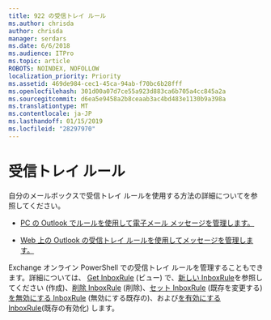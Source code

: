 ```yaml
---
title: 922 の受信トレイ ルール
ms.author: chrisda
author: chrisda
manager: serdars
ms.date: 6/6/2018
ms.audience: ITPro
ms.topic: article
ROBOTS: NOINDEX, NOFOLLOW
localization_priority: Priority
ms.assetid: 469de984-cec1-45ca-94ab-f70bc6b28fff
ms.openlocfilehash: 301d00a07d7ce55a923d883ca6b705a4cc845a2a
ms.sourcegitcommit: d6ea5e9458a2b8ceaab3ac4bd483e1130b9a398a
ms.translationtype: MT
ms.contentlocale: ja-JP
ms.lasthandoff: 01/15/2019
ms.locfileid: "28297970"
---
```

# <a name="inbox-rules"></a>受信トレイ ルール

自分のメールボックスで受信トレイ ルールを使用する方法の詳細についてを参照してください。
  
- [PC の Outlook でルールを使用して電子メール メッセージを管理します。](https://support.office.com/article/c24f5dea-9465-4df4-ad17-a50704d66c59.aspx)
    
- [Web 上の Outlook の受信トレイ ルールを使用してメッセージを管理します。](https://support.office.com/article/8400435c-f14e-4272-9004-1548bb1848f2.aspx)
    
Exchange オンライン PowerShell での受信トレイ ルールを管理することもできます。詳細については、 [Get InboxRule](https://docs.microsoft.com/powershell/module/exchange/mailboxes/get-inboxrule) (ビュー) で、[新しい InboxRule](https://docs.microsoft.com/powershell/module/exchange/mailboxes/new-inboxrule)を参照してください (作成)、[削除 InboxRule](https://docs.microsoft.com/powershell/module/exchange/mailboxes/remove-inboxrule) (削除)、[セット InboxRule](https://docs.microsoft.com/powershell/module/exchange/mailboxes/set-inboxrule) (既存を変更する)[を無効にする InboxRule](https://docs.microsoft.com/powershell/module/exchange/mailboxes/disable-inboxrule) (無効にする既存の)、および[を有効にする InboxRule](https://docs.microsoft.com/powershell/module/exchange/mailboxes/enable-inboxrule)(既存の有効化) します。 
  


